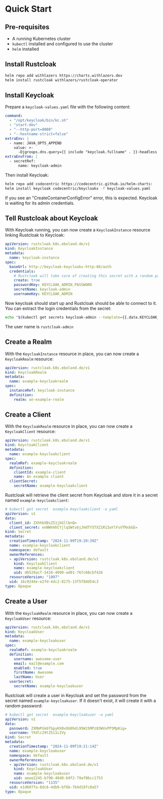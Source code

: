 # Quick Start

## Pre-requisites

* A running Kubernetes cluster
* `kubectl` installed and configured to use the cluster
* `helm` installed

## Install Rustcloak

```bash
helm repo add withlazers https://charts.withlazers.dev
helm install rustcloak withlazers/rustcloak-operator
```

## Install Keycloak

Prepare a `keycloak-values.yaml` file with the following content:

```yaml
command:
  - "/opt/keycloak/bin/kc.sh"
  - "start-dev"
  - "--http-port=8080"
  - "--hostname-strict=false"
extraEnv: |
  - name: JAVA_OPTS_APPEND
    value: >-
      -Djgroups.dns.query={{ include "keycloak.fullname" . }}-headless
extraEnvFrom: |
  - secretRef:
      name: keycloak-admin
```

Then install Keycloak:

```bash
helm repo add codecentric https://codecentric.github.io/helm-charts:
helm install keycloak codecentric/keycloakx -f keycloak-values.yaml
```

If you see an "CreateContainerConfigError" error, this is expected. Keycloak is waiting for its admin credentials.


## Tell Rustcloak about Keycloak

With Keycloak running, you can now create a `KeycloakInstance` resource linking Rustcloak to Keycloak:

```yaml
apiVersion: rustcloak.k8s.eboland.de/v1
kind: KeycloakInstance
metadata:
  name: keycloak-instance
spec:
  baseUrl: http://keycloak-keycloakx-http:80/auth
  credentials:
    # Rustcloak will take care of creating this secret with a random password.
    create: true
    passwordKey: KEYCLOAK_ADMIN_PASSWORD
    secretName: keycloak-admin
    usernameKey: KEYCLOAK_ADMIN
```

Now keycloak should start up and Rustcloak should be able to connect to it. You can extract the login credentials from the secret:

```bash
echo "$(kubectl get secrets keycloak-admin --template={{.data.KEYCLOAK_ADMIN_PASSWORD}} | base64 -d)"
```

The user name is `rustcloak-admin`

## Create a Realm

With the `KeycloakInstance` resource in place, you can now create a `KeycloakRealm` resource:

```yaml
apiVersion: rustcloak.k8s.eboland.de/v1
kind: KeycloakRealm
metadata:
  name: example-keycloakrealm
spec:
  instanceRef: keycloak-instance
  definition:
    realm: an-example-realm
```

## Create a Client

With the `KeycloakRealm` resource in place, you can now create a `KeycloakClient` resource:

```yaml
apiVersion: rustcloak.k8s.eboland.de/v1
kind: KeycloakClient
metadata:
  name: example-keycloakclient
spec:
  realmRef: example-keycloakrealm
  definition:
    clientId: example-client
    name: An example client
  clientSecret:
    secretName: example-keycloakclient
```

Rustcloak will retrieve the client secret from Keycloak and store it in a secret named `example-keycloakclient`:

```yaml
# kubectl get secret  example-keycloakclient -o yaml
apiVersion: v1
data:
  client_id: ZXhhbXBsZS1jbGllbnQ=
  client_secret: enNWVmhCYjlqSWtvbjJHdTY5TXZ1R1IwYlFsVTMxbGE=
kind: Secret
metadata:
  creationTimestamp: "2024-11-09T19:20:39Z"
  name: example-keycloakclient
  namespace: default
  ownerReferences:
  - apiVersion: rustcloak.k8s.eboland.de/v1
    kind: KeycloakClient
    name: example-keycloakclient
    uid: d6529acf-5410-4090-ad01-767c68cbf426
  resourceVersion: "1097"
  uid: 16c9244e-e2fd-4dc2-8175-13f5f8dd54c3
type: Opaque
```

## Create a User

With the `KeycloakRealm` resource in place, you can now create a `KeycloakUser` resource:

```yaml
apiVersion: rustcloak.k8s.eboland.de/v1
kind: KeycloakUser
metadata:
  name: example-keycloakuser
spec:
  realmRef: example-keycloakrealm
  definition:
    username: awesome-user
    email: mail@example.com
    enabled: true
    firstName: Awesome
    lastName: User
  userSecret:
    secretName: example-keycloakuser
```

Rustcloak will create a user in Keycloak and set the password from the secret named `example-keycloakuser`. If it doesn't exist, it will create it with a random password:

```yaml
# kubectl get secret  example-keycloakuser -o yaml
apiVersion: v1
data:
  password: ZXMmPGk6TGpyKX0vOG0hdi95W15MPz83WVxPP3MpKig=
  username: YXdlc29tZS11c2Vy
kind: Secret
metadata:
  creationTimestamp: "2024-11-09T19:21:14Z"
  name: example-keycloakuser
  namespace: default
  ownerReferences:
  - apiVersion: rustcloak.k8s.eboland.de/v1
    kind: KeycloakUser
    name: example-keycloakuser
    uid: aeee2245-b790-48d0-b9f2-79af86cc1753
  resourceVersion: "1135"
  uid: e1d607fa-8dc6-4db9-bf6b-764d18fc0a57
type: Opaque
````
